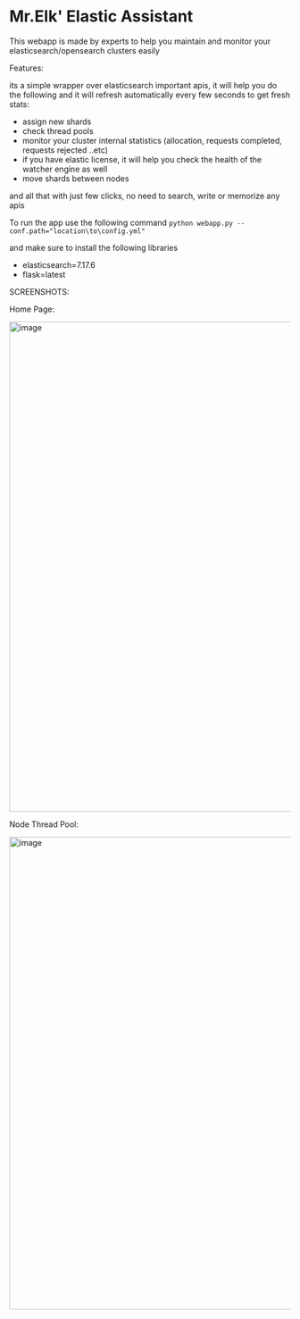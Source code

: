 # Mr.Elk' Elastic Assistant
This webapp is made by experts to help you maintain and monitor your elasticsearch/opensearch clusters easily

Features:

its a simple wrapper over elasticsearch important apis, it will help you do the following and it will refresh automatically every few seconds to get fresh stats:
- assign new shards
- check thread pools 
- monitor your cluster internal statistics (allocation, requests completed, requests rejected ..etc) 
- if you have elastic license, it will help you check the health of the watcher engine as well
- move shards between nodes

and all that with just few clicks, no need to search, write or memorize any apis 



To run the app use the following command 
    `python webapp.py --conf.path="location\to\config.yml"`
    
and make sure to install the following libraries 
- elasticsearch=7.17.6
- flask=latest

SCREENSHOTS:

Home Page:

<img width="878" alt="image" src="https://user-images.githubusercontent.com/33005145/208752199-ebe1bf1c-6b2c-4347-adf5-42ea9bc67291.png">

Node Thread Pool:

<img width="847" alt="image" src="https://user-images.githubusercontent.com/33005145/208752415-e2ccfd94-abe4-4dd9-9c65-f309f1795fab.png">
